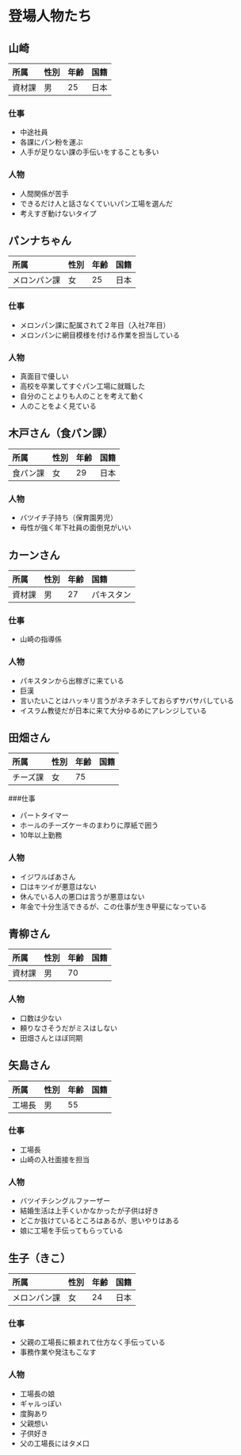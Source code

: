 # 登場人物たち

## 山崎
|所属|性別|年齢|国籍|
|:--|:--|:--|:--|
|資材課|男|25|日本|

### 仕事
- 中途社員
- 各課にパン粉を運ぶ
- 人手が足りない課の手伝いをすることも多い

### 人物
- 人間関係が苦手
- できるだけ人と話さなくていいパン工場を選んだ
- 考えすぎ動けないタイプ

## パンナちゃん
|所属|性別|年齢|国籍|
|:--|:--|:--|:--|
|メロンパン課|女|25|日本|

### 仕事
- メロンパン課に配属されて２年目（入社7年目）
- メロンパンに網目模様を付ける作業を担当している

### 人物
- 真面目で優しい
- 高校を卒業してすぐパン工場に就職した
- 自分のことよりも人のことを考えて動く
- 人のことをよく見ている

## 木戸さん（食パン課）
|所属|性別|年齢|国籍|
|:--|:--|:--|:--|
|食パン課|女|29|日本|

### 人物
- バツイチ子持ち（保育園男児）
- 母性が強く年下社員の面倒見がいい

## カーンさん
|所属|性別|年齢|国籍|
|:--|:--|:--|:--|
|資材課|男|27|パキスタン|

### 仕事
- 山崎の指導係

### 人物
- パキスタンから出稼ぎに来ている
- 巨漢
- 言いたいことはハッキリ言うがネチネチしておらずサバサバしている
- イスラム教徒だが日本に来て大分ゆるめにアレンジしている

## 田畑さん
|所属|性別|年齢|国籍|
|:--|:--|:--|:--|
|チーズ課|女|75||日本|

###仕事
- パートタイマー
- ホールのチーズケーキのまわりに厚紙で囲う
- 10年以上勤務

### 人物
- イジワルばあさん
- 口はキツイが悪意はない
- 休んでいる人の悪口は言うが悪意はない
- 年金で十分生活できるが、この仕事が生き甲斐になっている

## 青柳さん
|所属|性別|年齢|国籍|
|:--|:--|:--|:--|
|資材課|男|70||日本|

### 人物
- 口数は少ない
- 頼りなさそうだがミスはしない
- 田畑さんとほぼ同期

## 矢島さん
|所属|性別|年齢|国籍|
|:--|:--|:--|:--|
|工場長|男|55||日本|

### 仕事
- 工場長
- 山崎の入社面接を担当

### 人物
- バツイチシングルファーザー
- 結婚生活は上手くいかなかったが子供は好き
- どこか抜けているところはあるが、思いやりはある
- 娘に工場を手伝ってもらっている

## 生子（きこ）
|所属|性別|年齢|国籍|
|:--|:--|:--|:--|
|メロンパン課|女|24|日本|

### 仕事
- 父親の工場長に頼まれて仕方なく手伝っている
- 事務作業や発注もこなす

### 人物
- 工場長の娘
- ギャルっぽい
- 度胸あり
- 父親想い
- 子供好き
- 父の工場長にはタメ口















